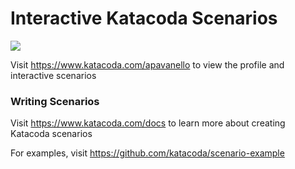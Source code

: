 # Interactive Katacoda Scenarios

[![](http://shields.katacoda.com/katacoda/apavanello/count.svg)](https://www.katacoda.com/apavanello "Get your profile on Katacoda.com")

Visit https://www.katacoda.com/apavanello to view the profile and interactive scenarios

### Writing Scenarios
Visit https://www.katacoda.com/docs to learn more about creating Katacoda scenarios

For examples, visit https://github.com/katacoda/scenario-example
